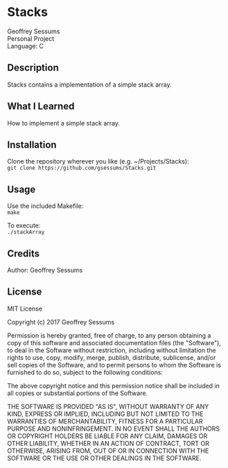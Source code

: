 # Stacks

Geoffrey Sessums  
Personal Project  
Language: C  

## Description

Stacks contains a implementation of a simple stack array.


## What I Learned

How to implement a simple stack array.

## Installation

Clone the repository wherever you like (e.g. ~/Projects/Stacks):  
`git clone https://github.com/gsessums/Stacks.git`

## Usage

Use the included Makefile:  
`make`  

To execute:  
`./stackArray`  

## Credits

Author: Geoffrey Sessums

## License

MIT License

Copyright (c) 2017 Geoffrey Sessums

Permission is hereby granted, free of charge, to any person obtaining a copy
of this software and associated documentation files (the "Software"), to deal
in the Software without restriction, including without limitation the rights
to use, copy, modify, merge, publish, distribute, sublicense, and/or sell
copies of the Software, and to permit persons to whom the Software is
furnished to do so, subject to the following conditions:

The above copyright notice and this permission notice shall be included in all
copies or substantial portions of the Software.

THE SOFTWARE IS PROVIDED "AS IS", WITHOUT WARRANTY OF ANY KIND, EXPRESS OR
IMPLIED, INCLUDING BUT NOT LIMITED TO THE WARRANTIES OF MERCHANTABILITY,
FITNESS FOR A PARTICULAR PURPOSE AND NONINFRINGEMENT. IN NO EVENT SHALL THE
AUTHORS OR COPYRIGHT HOLDERS BE LIABLE FOR ANY CLAIM, DAMAGES OR OTHER
LIABILITY, WHETHER IN AN ACTION OF CONTRACT, TORT OR OTHERWISE, ARISING FROM,
OUT OF OR IN CONNECTION WITH THE SOFTWARE OR THE USE OR OTHER DEALINGS IN THE
SOFTWARE.
